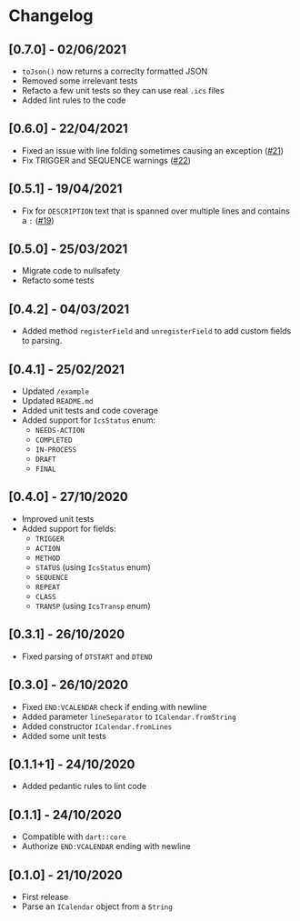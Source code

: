# Changelog

## [0.7.0] - 02/06/2021

* `toJson()` now returns a correclty formatted JSON
* Removed some irrelevant tests
* Refacto a few unit tests so they can use real `.ics` files
* Added lint rules to the code

## [0.6.0] - 22/04/2021

* Fixed an issue with line folding sometimes causing an exception ([#21](https://github.com/TesteurManiak/icalendar_parser/pull/21))
* Fix TRIGGER and SEQUENCE warnings ([#22](https://github.com/TesteurManiak/icalendar_parser/pull/22))

## [0.5.1] - 19/04/2021

* Fix for `DESCRIPTION` text that is spanned over multiple lines and contains a `:` ([#19](https://github.com/TesteurManiak/icalendar_parser/pull/19))

## [0.5.0] - 25/03/2021

* Migrate code to nullsafety
* Refacto some tests

## [0.4.2] - 04/03/2021

* Added method `registerField` and `unregisterField` to add custom fields to parsing. 

## [0.4.1] - 25/02/2021

* Updated `/example`
* Updated `README.md`
* Added unit tests and code coverage
* Added support for `IcsStatus` enum:
    - `NEEDS-ACTION`
    - `COMPLETED`
    - `IN-PROCESS`
    - `DRAFT`
    - `FINAL`

## [0.4.0] - 27/10/2020

* Improved unit tests
* Added support for fields:
    - `TRIGGER`
    - `ACTION`
    - `METHOD`
    - `STATUS` (using `IcsStatus` enum)
    - `SEQUENCE`
    - `REPEAT`
    - `CLASS`
    - `TRANSP` (using `IcsTransp` enum)

## [0.3.1] - 26/10/2020

* Fixed parsing of `DTSTART` and `DTEND`

## [0.3.0] - 26/10/2020

* Fixed `END:VCALENDAR` check if ending with newline
* Added parameter `lineSeparator` to `ICalendar.fromString`
* Added constructor `ICalendar.fromLines`
* Added some unit tests

## [0.1.1+1] - 24/10/2020

* Added pedantic rules to lint code

## [0.1.1] - 24/10/2020

* Compatible with `dart::core`
* Authorize `END:VCALENDAR` ending with newline

## [0.1.0] - 21/10/2020

* First release
* Parse an `ICalendar` object from a `String`
